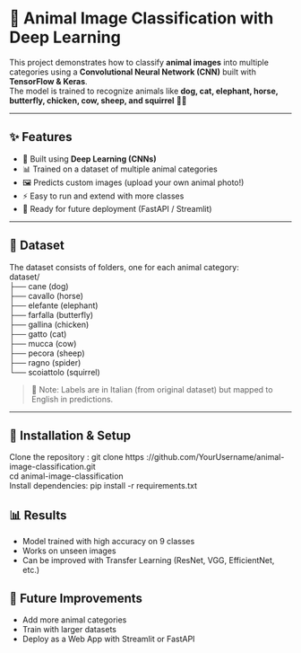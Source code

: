 # 🐾 Animal Image Classification with Deep Learning  

This project demonstrates how to classify **animal images** into multiple categories using a **Convolutional Neural Network (CNN)** built with **TensorFlow & Keras**.  
The model is trained to recognize animals like **dog, cat, elephant, horse, butterfly, chicken, cow, sheep, and squirrel** 🧠📸  

---

## ✨ Features
- 🧠 Built using **Deep Learning (CNNs)**  
- 📊 Trained on a dataset of multiple animal categories  
- 🖼️ Predicts custom images (upload your own animal photo!)  
- ⚡ Easy to run and extend with more classes  
- 🔮 Ready for future deployment (FastAPI / Streamlit)  

---

## 📂 Dataset
The dataset consists of folders, one for each animal category:<br>
dataset/<br>
├── cane (dog)<br>
├── cavallo (horse)<br>
├── elefante (elephant)<br>
├── farfalla (butterfly)<br>
├── gallina (chicken)<br>
├── gatto (cat)<br>
├── mucca (cow)<br>
├── pecora (sheep)<br>
├── ragno (spider)<br>
└── scoiattolo (squirrel)<br>


> 📝 Note: Labels are in Italian (from original dataset) but mapped to English in predictions.  

---

## 🚀 Installation & Setup
Clone the repository :
git clone https ://github.com/YourUsername/animal-image-classification.git<br>
cd animal-image-classification
<br>
Install dependencies: pip install -r requirements.txt
## 📊 Results
- Model trained with high accuracy on 9 classes
- Works on unseen images
- Can be improved with Transfer Learning (ResNet, VGG, EfficientNet, etc.)

## 🔮 Future Improvements
- Add more animal categories
- Train with larger datasets
- Deploy as a Web App with Streamlit or FastAPI
